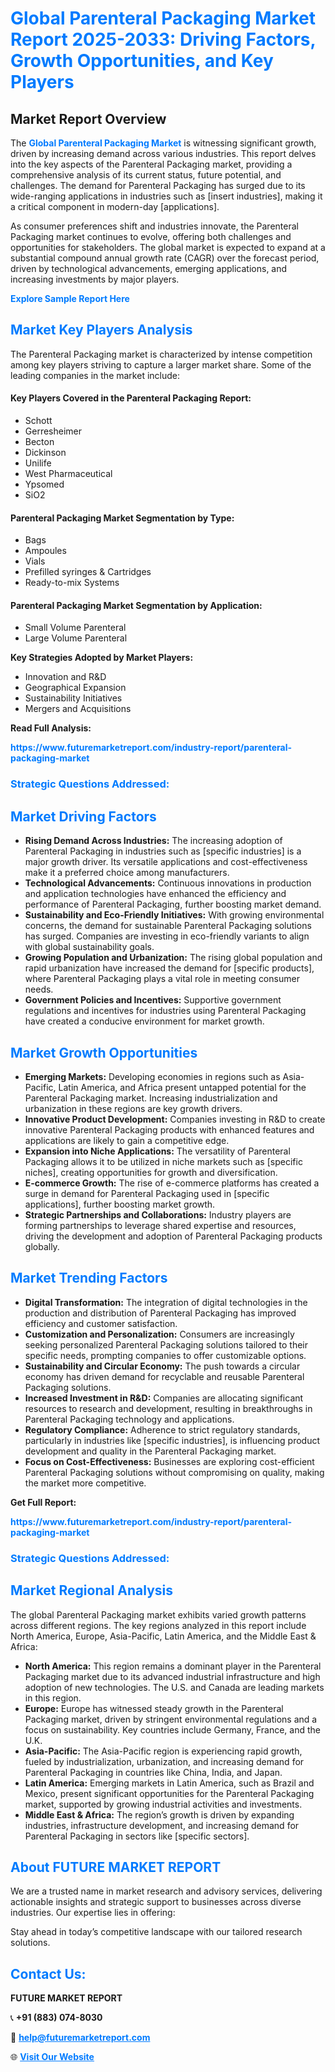 <h1 style="color: #007BFF;">Global Parenteral Packaging Market Report 2025-2033: Driving Factors, Growth Opportunities, and Key Players</h1>

<section id="overview">
<h2>Market Report Overview</h2>
<p>The <a href="https://www.futuremarketreport.com/industry-report/parenteral-packaging-market" style="color: #007BFF; text-decoration: none;"><strong>Global Parenteral Packaging Market</strong></a> is witnessing significant growth, driven by increasing demand across various industries. This report delves into the key aspects of the Parenteral Packaging market, providing a comprehensive analysis of its current status, future potential, and challenges. The demand for Parenteral Packaging has surged due to its wide-ranging applications in industries such as [insert industries], making it a critical component in modern-day [applications].</p>
<p>As consumer preferences shift and industries innovate, the Parenteral Packaging market continues to evolve, offering both challenges and opportunities for stakeholders. The global market is expected to expand at a substantial compound annual growth rate (CAGR) over the forecast period, driven by technological advancements, emerging applications, and increasing investments by major players.</p>
</section>

<section id="overview">
<p><a href="https://www.futuremarketreport.com/request-sample/reportId=52546" style="color: #007BFF; text-decoration: none;"><strong>Explore Sample Report Here</strong></a></p>
</section>

<section id="key-players">
<h2 style="color: #007BFF;">Market Key Players Analysis</h2>
<p>The Parenteral Packaging market is characterized by intense competition among key players striving to capture a larger market share. Some of the leading companies in the market include:</p>
<h4>Key Players Covered in the Parenteral Packaging Report:</h4>
<ul><li>Schott</li><li>Gerresheimer</li><li>Becton</li><li>Dickinson</li><li>Unilife</li><li>West Pharmaceutical</li><li>Ypsomed</li><li>SiO2</li></ul>
<h4>Parenteral Packaging Market Segmentation by Type:</h4>
<ul><li>Bags</li><li>Ampoules</li><li>Vials</li><li>Prefilled syringes &amp; Cartridges</li><li>Ready-to-mix Systems</li></ul>

<h4>Parenteral Packaging Market Segmentation by Application:</h4>
<ul><li>Small Volume Parenteral</li><li>Large Volume Parenteral</li></ul>
<p><strong>Key Strategies Adopted by Market Players:</strong></p>
<ul>
<li>Innovation and R&D</li>
<li>Geographical Expansion</li>
<li>Sustainability Initiatives</li>
<li>Mergers and Acquisitions</li>
</ul>
</section>

<section>
<p><strong>Read Full Analysis: </strong></p><a href="https://www.futuremarketreport.com/industry-report/parenteral-packaging-market" style="color: #007BFF; text-decoration: none;"><strong>https://www.futuremarketreport.com/industry-report/parenteral-packaging-market</strong></a>
<h3 style="color: #007BFF;">Strategic Questions Addressed:</h3>
</section>

<section id="driving-factors">
<h2 style="color: #007BFF;">Market Driving Factors</h2>
<ul>
<li><strong>Rising Demand Across Industries:</strong> The increasing adoption of Parenteral Packaging in industries such as [specific industries] is a major growth driver. Its versatile applications and cost-effectiveness make it a preferred choice among manufacturers.</li>
<li><strong>Technological Advancements:</strong> Continuous innovations in production and application technologies have enhanced the efficiency and performance of Parenteral Packaging, further boosting market demand.</li>
<li><strong>Sustainability and Eco-Friendly Initiatives:</strong> With growing environmental concerns, the demand for sustainable Parenteral Packaging solutions has surged. Companies are investing in eco-friendly variants to align with global sustainability goals.</li>
<li><strong>Growing Population and Urbanization:</strong> The rising global population and rapid urbanization have increased the demand for [specific products], where Parenteral Packaging plays a vital role in meeting consumer needs.</li>
<li><strong>Government Policies and Incentives:</strong> Supportive government regulations and incentives for industries using Parenteral Packaging have created a conducive environment for market growth.</li>
</ul>
</section>

<section id="growth-opportunities">
<h2 style="color: #007BFF;">Market Growth Opportunities</h2>
<ul>
<li><strong>Emerging Markets:</strong> Developing economies in regions such as Asia-Pacific, Latin America, and Africa present untapped potential for the Parenteral Packaging market. Increasing industrialization and urbanization in these regions are key growth drivers.</li>
<li><strong>Innovative Product Development:</strong> Companies investing in R&D to create innovative Parenteral Packaging products with enhanced features and applications are likely to gain a competitive edge.</li>
<li><strong>Expansion into Niche Applications:</strong> The versatility of Parenteral Packaging allows it to be utilized in niche markets such as [specific niches], creating opportunities for growth and diversification.</li>
<li><strong>E-commerce Growth:</strong> The rise of e-commerce platforms has created a surge in demand for Parenteral Packaging used in [specific applications], further boosting market growth.</li>
<li><strong>Strategic Partnerships and Collaborations:</strong> Industry players are forming partnerships to leverage shared expertise and resources, driving the development and adoption of Parenteral Packaging products globally.</li>
</ul>
</section>

<section id="trending-factors">
<h2 style="color: #007BFF;">Market Trending Factors</h2>
<ul>
<li><strong>Digital Transformation:</strong> The integration of digital technologies in the production and distribution of Parenteral Packaging has improved efficiency and customer satisfaction.</li>
<li><strong>Customization and Personalization:</strong> Consumers are increasingly seeking personalized Parenteral Packaging solutions tailored to their specific needs, prompting companies to offer customizable options.</li>
<li><strong>Sustainability and Circular Economy:</strong> The push towards a circular economy has driven demand for recyclable and reusable Parenteral Packaging solutions.</li>
<li><strong>Increased Investment in R&D:</strong> Companies are allocating significant resources to research and development, resulting in breakthroughs in Parenteral Packaging technology and applications.</li>
<li><strong>Regulatory Compliance:</strong> Adherence to strict regulatory standards, particularly in industries like [specific industries], is influencing product development and quality in the Parenteral Packaging market.</li>
<li><strong>Focus on Cost-Effectiveness:</strong> Businesses are exploring cost-efficient Parenteral Packaging solutions without compromising on quality, making the market more competitive.</li>
</ul>
</section>

<section>
<p><strong>Get Full Report: </strong></p><a href="https://www.futuremarketreport.com/industry-report/parenteral-packaging-market" style="color: #007BFF; text-decoration: none;"><strong>https://www.futuremarketreport.com/industry-report/parenteral-packaging-market</strong></a>
<h3 style="color: #007BFF;">Strategic Questions Addressed:</h3>
</section>


<section id="regional-analysis">
<h2 style="color: #007BFF;">Market Regional Analysis</h2>
<p>The global Parenteral Packaging market exhibits varied growth patterns across different regions. The key regions analyzed in this report include North America, Europe, Asia-Pacific, Latin America, and the Middle East & Africa:</p>
<ul>
<li><strong>North America:</strong> This region remains a dominant player in the Parenteral Packaging market due to its advanced industrial infrastructure and high adoption of new technologies. The U.S. and Canada are leading markets in this region.</li>
<li><strong>Europe:</strong> Europe has witnessed steady growth in the Parenteral Packaging market, driven by stringent environmental regulations and a focus on sustainability. Key countries include Germany, France, and the U.K.</li>
<li><strong>Asia-Pacific:</strong> The Asia-Pacific region is experiencing rapid growth, fueled by industrialization, urbanization, and increasing demand for Parenteral Packaging in countries like China, India, and Japan.</li>
<li><strong>Latin America:</strong> Emerging markets in Latin America, such as Brazil and Mexico, present significant opportunities for the Parenteral Packaging market, supported by growing industrial activities and investments.</li>
<li><strong>Middle East & Africa:</strong> The region’s growth is driven by expanding industries, infrastructure development, and increasing demand for Parenteral Packaging in sectors like [specific sectors].</li>
</ul>
</section>

<footer>
<h2 style="color: #007BFF;">About FUTURE MARKET REPORT</h2>
<p>We are a trusted name in market research and advisory services, delivering actionable insights and strategic support to businesses across diverse industries. Our expertise lies in offering:</p>

<p>Stay ahead in today’s competitive landscape with our tailored research solutions.</p>

<h2 style="color: #007BFF;">Contact Us:</h2>
<p><strong>FUTURE MARKET REPORT</strong></p>
<p>📞 <strong>+91 (883) 074-8030</strong></p>
<p>📧 <strong><a href="mailto:help@futuremarketreport.com" style="color: #007BFF;">help@futuremarketreport.com</a></strong></p>
<p>🌐 <strong><a href="https://www.futuremarketreport.com/" style="color: #007BFF;">Visit Our Website</a></strong></p>
</footer>